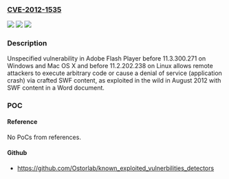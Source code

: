### [CVE-2012-1535](https://cve.mitre.org/cgi-bin/cvename.cgi?name=CVE-2012-1535)
![](https://img.shields.io/static/v1?label=Product&message=n%2Fa&color=blue)
![](https://img.shields.io/static/v1?label=Version&message=n%2Fa&color=blue)
![](https://img.shields.io/static/v1?label=Vulnerability&message=n%2Fa&color=brighgreen)

### Description

Unspecified vulnerability in Adobe Flash Player before 11.3.300.271 on Windows and Mac OS X and before 11.2.202.238 on Linux allows remote attackers to execute arbitrary code or cause a denial of service (application crash) via crafted SWF content, as exploited in the wild in August 2012 with SWF content in a Word document.

### POC

#### Reference
No PoCs from references.

#### Github
- https://github.com/Ostorlab/known_exploited_vulnerbilities_detectors

